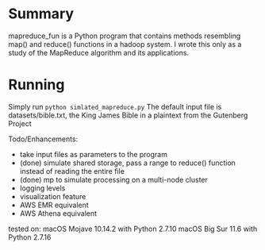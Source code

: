 # Summary
mapreduce_fun is a Python program that contains methods 
resembling map() and reduce() functions in a hadoop system. I
wrote this only as a study of the MapReduce algorithm and its
applications.

# Running
Simply run ```python simlated_mapreduce.py``` 
The default input file is datasets/bible.txt, the King James Bible in a plaintext from the Gutenberg Project 


Todo/Enhancements:
- take input files as parameters to the program
- (done) simulate shared storage, pass a range to reduce() function instead of reading the entire file  
- (done) mp to simulate processing on a multi-node cluster
- logging levels
- visualization feature
- AWS EMR equivalent
- AWS Athena equivalent

tested on:
macOS Mojave 10.14.2 with Python 2.7.10
macOS Big Sur 11.6 with Python 2.7.16